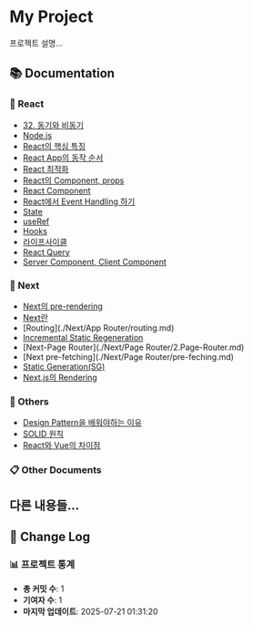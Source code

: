 # My Project

프로젝트 설명...

<!-- DOCS_INDEX_START -->
## 📚 Documentation

### 📖 React

- [32. 동기와 비동기](./React/03.javascript.md)
- [Node.js](./React/04.node-js.md)
- [React의 핵심 특징](./React/05.react01.md)
- [React App의 동작 순서](./React/05.react02.md)
- [React 최적화](./React/11.react-optimization.md)
- [React의 Component, props](./React/6-1.react-props.md)
- [React Component](./React/6-2.react-component.md)
- [React에서 Event Handling 하기](./React/6-3.react-event-handling.md)
- [State](./React/6-4.react-state.md)
- [useRef](./React/6-5.react-useRef.md)
- [Hooks](./React/6-6.react-hooks.md)
- [라이프사이클](./React/8.react-lifecycle.md)
- [React Query](./React/ReactQuery.md)
- [Server Component, Client Component](./React/SeverComponent-Clientcomponent.md)

### 🚀 Next

- [Next의 pre-rendering](./Next/1-2.pre-rendering.md)
- [Next란](./Next/1.next.md)
- [Routing](./Next/App Router/routing.md)
- [Incremental Static Regeneration](./Next/ISR-Rendering.md)
- [Next-Page Router](./Next/Page Router/2.Page-Router.md)
- [Next pre-fetching](./Next/Page Router/pre-feching.md)
- [Static Generation(SG)](./Next/SG-Rendering.md)
- [Next.js의 Rendering](./Next/rendering.md)

### 📝 Others

- [Design Pattern을 배워야하는 이유](./Others/0.desgin-Patern.md)
- [SOLID 원칙](./Others/SOLID원칙.md)
- [React와 Vue의 차이점](./Others/react&vue.md)

### 📋 Other Documents

<!-- DOCS_INDEX_END -->

## 다른 내용들...

<!-- CHANGELOG_START -->

## 📝 Change Log


### 📊 프로젝트 통계

- **총 커밋 수**: 1
- **기여자 수**: 1
- **마지막 업데이트**: 2025-07-21 01:31:20
<!-- CHANGELOG_END -->
